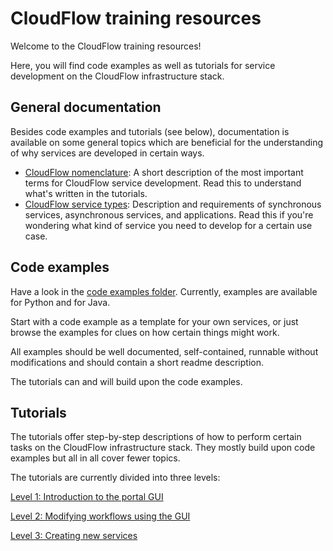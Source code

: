 # CloudFlow training resources
Welcome to the CloudFlow training resources!

Here, you will find code examples as well as tutorials for service development
on the CloudFlow infrastructure stack.

## General documentation
Besides code examples and tutorials (see below), documentation is available on
some general topics which are beneficial for the understanding of why services
are developed in certain ways.

* [CloudFlow nomenclature](general_documentation/nomenclature.md): 
  A short description of the most important terms for CloudFlow service
  development. Read this to understand what's written in the tutorials.
* [CloudFlow service types](general_documentation/service_types.md): 
  Description and requirements of synchronous services, asynchronous services,
  and applications. Read this if you're wondering what kind of service you 
  need to develop for a certain use case.

## Code examples
Have a look in the [code examples folder](code_examples). Currently, examples
are available for Python and for Java.

Start with a code example as a template for your own services, or just browse
the examples for clues on how certain things might work.

All examples should be well documented, self-contained, runnable without
modifications and should contain a short readme description.

The tutorials can and will build upon the code examples.

## Tutorials
The tutorials offer step-by-step descriptions of how to perform certain tasks
on the CloudFlow infrastructure stack. They mostly build upon code examples but
all in all cover fewer topics.

The tutorials are currently divided into three levels:

[Level 1: Introduction to the portal GUI](tutorials/level_1_gui/)

[Level 2: Modifying workflows using the GUI](tutorials/level_2_modifying_workflows/)

[Level 3: Creating new services](tutorials/level_3_service_creation/)
